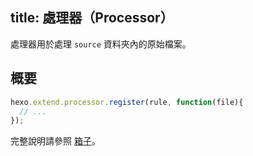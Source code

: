 title: 處理器（Processor）
---
處理器用於處理 `source` 資料夾內的原始檔案。

## 概要

``` js
hexo.extend.processor.register(rule, function(file){
  // ...
});
```

完整說明請參照 [箱子](box.html)。